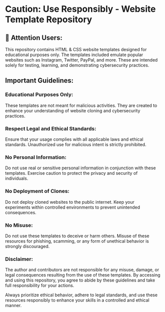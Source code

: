 # Caution: Use Responsibly - Website Template Repository

## 🚨 Attention Users:
This repository contains HTML & CSS website templates designed for educational purposes only. The templates included emulate popular websites such as Instagram, Twitter, PayPal, and more. These are intended solely for testing, learning, and demonstrating cybersecurity practices.

## Important Guidelines:

### Educational Purposes Only:
These templates are not meant for malicious activities. They are created to enhance your understanding of website cloning and cybersecurity practices.

### Respect Legal and Ethical Standards:
Ensure that your usage complies with all applicable laws and ethical standards. Unauthorized use for malicious intent is strictly prohibited.

### No Personal Information:
Do not use real or sensitive personal information in conjunction with these templates. Exercise caution to protect the privacy and security of individuals.

### No Deployment of Clones:
Do not deploy cloned websites to the public internet. Keep your experiments within controlled environments to prevent unintended consequences.

### No Misuse:
Do not use these templates to deceive or harm others. Misuse of these resources for phishing, scamming, or any form of unethical behavior is strongly discouraged.

### Disclaimer:
The author and contributors are not responsible for any misuse, damage, or legal consequences resulting from the use of these templates. By accessing and using this repository, you agree to abide by these guidelines and take full responsibility for your actions.

Always prioritize ethical behavior, adhere to legal standards, and use these resources responsibly to enhance your skills in a controlled and ethical manner.
